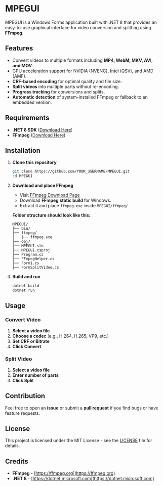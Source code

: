 # MPEGUI

MPEGUI is a Windows Forms application built with .NET 8 that provides an easy-to-use graphical interface for video conversion and splitting using **FFmpeg**.

## Features
- Convert videos to multiple formats including **MP4, WebM, MKV, AVI, and MOV**.
- GPU acceleration support for NVIDIA (NVENC), Intel (QSV), and AMD (AMF).
- **CRF-based encoding** for optimal quality and file size.
- **Split videos** into multiple parts without re-encoding.
- **Progress tracking** for conversions and splits.
- **Automatic detection** of system-installed FFmpeg or fallback to an embedded version.

## Requirements
- **.NET 8 SDK** ([Download Here](https://dotnet.microsoft.com/en-us/download/dotnet/8.0))
- **FFmpeg** ([Download Here](https://ffmpeg.org/download.html))

## Installation
1. **Clone this repository**
   ```sh
   git clone https://github.com/YOUR_USERNAME/MPEGUI.git
   cd MPEGUI
   ```
2. **Download and place FFmpeg**
   - Visit [FFmpeg Download Page](https://ffmpeg.org/download.html)
   - Download **FFmpeg static build** for Windows.
   - Extract it and place `ffmpeg.exe` inside `MPEGUI/ffmpeg/`
   
   **Folder structure should look like this:**
   ```
   MPEGUI/
   ├── bin/
   ├── ffmpeg/
   │   ├── ffmpeg.exe
   ├── obj/
   ├── MPEGUI.sln
   ├── MPEGUI.csproj
   ├── Program.cs
   ├── FFmpegHelper.cs
   ├── Form1.cs
   ├── FormSplitVideo.cs
   ```
3. **Build and run**
   ```sh
   dotnet build
   dotnet run
   ```

## Usage
### Convert Video
1. **Select a video file**
2. **Choose a codec** (e.g., H.264, H.265, VP9, etc.)
3. **Set CRF or Bitrate**
4. **Click Convert**

### Split Video
1. **Select a video file**
2. **Enter number of parts**
3. **Click Split**

## Contribution
Feel free to open an **issue** or submit a **pull request** if you find bugs or have feature requests.

## License
This project is licensed under the MIT License - see the [LICENSE](LICENSE) file for details.

## Credits
- **FFmpeg** - [https://ffmpeg.org](https://ffmpeg.org)
- **.NET 8** - [https://dotnet.microsoft.com](https://dotnet.microsoft.com)

